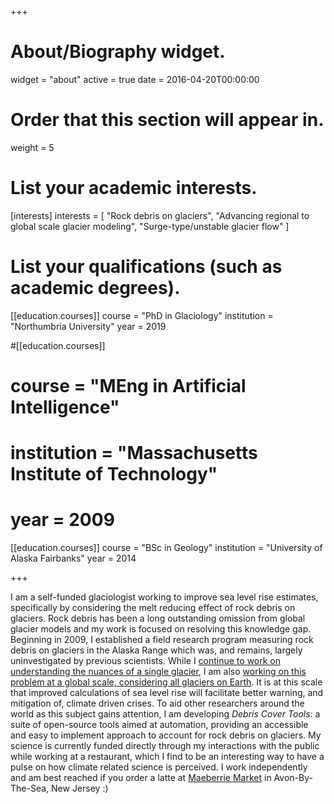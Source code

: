 +++
# About/Biography widget.
widget = "about"
active = true
date = 2016-04-20T00:00:00

# Order that this section will appear in.
weight = 5

# List your academic interests.
[interests]
  interests = [
    "Rock debris on glaciers",
    "Advancing regional to global scale glacier modeling",
    "Surge-type/unstable glacier flow"
  ]

# List your qualifications (such as academic degrees).
[[education.courses]]
  course = "PhD in Glaciology"
  institution = "Northumbria University"
  year = 2019

#[[education.courses]]
#  course = "MEng in Artificial Intelligence"
#  institution = "Massachusetts Institute of Technology"
#  year = 2009

[[education.courses]]
  course = "BSc in Geology"
  institution = "University of Alaska Fairbanks"
  year = 2014

+++

I am a self-funded glaciologist working to improve sea level rise estimates, specifically by considering the melt reducing effect of rock debris on glaciers. Rock debris has been a long outstanding omission from global glacier models and my work is focused on resolving this knowledge gap. Beginning in 2009, I established a field research program measuring rock debris on glaciers in the Alaska Range which was, and remains, largely uninvestigated by previous scientists. While I [continue to work on understanding the nuances of a single glacier](https://samherreid.org/project/canwellglacier/), I am also [working on this problem at a global scale, considering all glaciers on Earth](https://samherreid.org/publication/global_featured/). It is at this scale that improved calculations of sea level rise will facilitate better warning, and mitigation of, climate driven crises. To aid other researchers around the world as this subject gains attention, I am developing *Debris Cover Tools*: a suite of open-source tools aimed at automation, providing an accessible and easy to implement approach to account for rock debris on glaciers. My science is currently funded directly through my interactions with the public while working at a restaurant, which I find to be an interesting way to have a pulse on how climate related science is perceived. I work independently and am best reached if you order a latte at [Maeberrie Market](https://maeberriemarket.com/) in Avon-By-The-Sea, New Jersey :)





